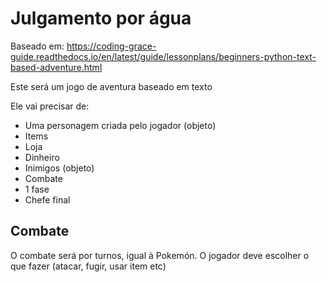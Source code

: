 # Julgamento por água

Baseado em: https://coding-grace-guide.readthedocs.io/en/latest/guide/lessonplans/beginners-python-text-based-adventure.html

Este será um jogo de aventura baseado em texto

Ele vai precisar de:

- Uma personagem criada pelo jogador (objeto)
- Items
- Loja
- Dinheiro
- Inimigos (objeto)
- Combate
- 1 fase
- Chefe final

## Combate

O combate será por turnos, igual à Pokemón. O jogador deve escolher o que fazer (atacar, fugir, usar item etc)